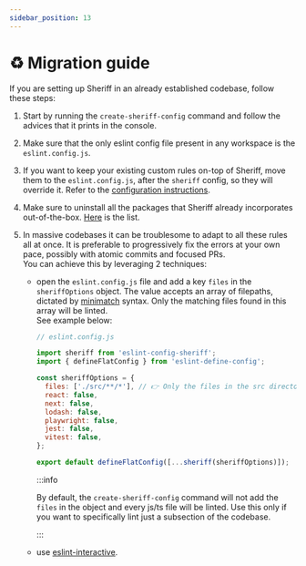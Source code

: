 ```yaml
---
sidebar_position: 13
---
```


# ♻ Migration guide

If you are setting up Sheriff in an already established codebase, follow these steps:

1. Start by running the `create-sheriff-config` command and follow the advices that it prints in the console.
2. Make sure that the only eslint config file present in any workspace is the `eslint.config.js`.
3. If you want to keep your existing custom rules on-top of Sheriff, move them to the `eslint.config.js`, after the `sheriff` config, so they will override it. Refer to the [configuration instructions](./configuration.md).
4. Make sure to uninstall all the packages that Sheriff already incorporates out-of-the-box. [Here](./eslint-plugins.md) is the list.
5. In massive codebases it can be troublesome to adapt to all these rules all at once. It is preferable to progressively fix the errors at your own pace, possibly with atomic commits and focused PRs. <br />
   You can achieve this by leveraging 2 techniques:

   - open the `eslint.config.js` file and add a key `files` in the `sheriffOptions` object. The value accepts an array of filepaths, dictated by [minimatch](https://github.com/isaacs/minimatch) syntax. Only the matching files found in this array will be linted. <br />
     See example below:

     ```js
     // eslint.config.js

     import sheriff from 'eslint-config-sheriff';
     import { defineFlatConfig } from 'eslint-define-config';

     const sheriffOptions = {
       files: ['./src/**/*'], // 👉 Only the files in the src directory will be linted.
       react: false,
       next: false,
       lodash: false,
       playwright: false,
       jest: false,
       vitest: false,
     };

     export default defineFlatConfig([...sheriff(sheriffOptions)]);
     ```

     :::info

     By default, the `create-sheriff-config` command will not add the `files` in the object and every js/ts file will be linted. Use this only if you want to specifically lint just a subsection of the codebase.

     :::

   - use [eslint-interactive](https://github.com/mizdra/eslint-interactive).
